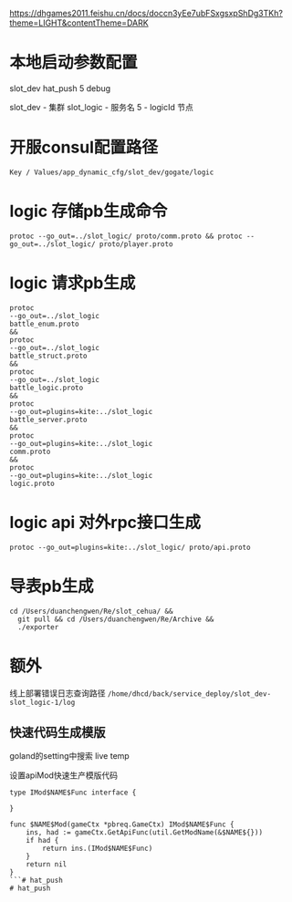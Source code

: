 https://dhgames2011.feishu.cn/docs/doccn3yEe7ubFSxgsxpShDg3TKh?theme=LIGHT&contentTheme=DARK

# 本地启动参数配置
slot_dev hat_push 5 debug

slot_dev - 集群
slot_logic - 服务名
5 - logicId 节点

# 开服consul配置路径
`Key / Values/app_dynamic_cfg/slot_dev/gogate/logic`

# logic 存储pb生成命令
`protoc --go_out=../slot_logic/ proto/comm.proto && protoc --go_out=../slot_logic/ proto/player.proto`

# logic 请求pb生成
```
protoc
--go_out=../slot_logic
battle_enum.proto
&&
protoc
--go_out=../slot_logic
battle_struct.proto
&&
protoc
--go_out=../slot_logic
battle_logic.proto
&&
protoc
--go_out=plugins=kite:../slot_logic
battle_server.proto
&&
protoc
--go_out=plugins=kite:../slot_logic
comm.proto
&&
protoc
--go_out=plugins=kite:../slot_logic
logic.proto
```

# logic api 对外rpc接口生成
```
protoc --go_out=plugins=kite:../slot_logic/ proto/api.proto
```

# 导表pb生成
```
cd /Users/duanchengwen/Re/slot_cehua/ &&
  git pull && cd /Users/duanchengwen/Re/Archive &&
  ./exporter

```

# 额外
线上部署错误日志查询路径
`/home/dhcd/back/service_deploy/slot_dev-slot_logic-1/log`

## 快速代码生成模版

goland的setting中搜索 live temp

设置apiMod快速生产模版代码
```
type IMod$NAME$Func interface {

}

func $NAME$Mod(gameCtx *pbreq.GameCtx) IMod$NAME$Func {
	ins, had := gameCtx.GetApiFunc(util.GetModName(&$NAME${}))
	if had {
		return ins.(IMod$NAME$Func)
	}
	return nil
}
```# hat_push
# hat_push
